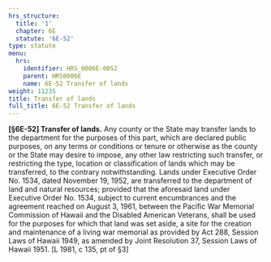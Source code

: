 ```yaml
---
hrs_structure:
  title: '1'
  chapter: 6E
  statute: '6E-52'
type: statute
menu:
  hrs:
    identifier: HRS_0006E-0052
    parent: HRS0006E
    name: 6E-52 Transfer of lands
weight: 11235
title: Transfer of lands
full_title: 6E-52 Transfer of lands
---
```

**[§6E-52] Transfer of lands.** Any county or the State may transfer lands to the department for the purposes of this part, which are declared public purposes, on any terms or conditions or tenure or otherwise as the county or the State may desire to impose, any other law restricting such transfer, or restricting the type, location or classification of lands which may be transferred, to the contrary notwithstanding. Lands under Executive Order No. 1534, dated November 19, 1952, are transferred to the department of land and natural resources; provided that the aforesaid land under Executive Order No. 1534, subject to current encumbrances and the agreement reached on August 3, 1961, between the Pacific War Memorial Commission of Hawaii and the Disabled American Veterans, shall be used for the purposes for which that land was set aside, a site for the creation and maintenance of a living war memorial as provided by Act 288, Session Laws of Hawaii 1949, as amended by Joint Resolution 37, Session Laws of Hawaii 1951\. [L 1981, c 135, pt of §3]